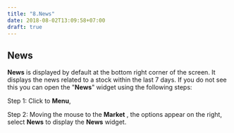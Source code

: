 ```yaml
---
title: "8.News"
date: 2018-08-02T13:09:58+07:00
draft: true
---
```


## News

**News** is displayed by default at the bottom right corner of the screen. It displays the news related to a stock within the last 7 days. If you do not see this you can open the &quot;**News**&quot; widget using the following steps:

Step 1: Click to **Menu**,

Step 2: Moving the mouse to the **Market** , the options appear on the right, select **News** to display the **News** widget.
